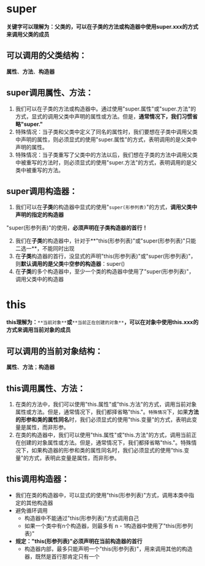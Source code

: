 # super 
**关键字可以理解为：父类的，可以在子类的方法或构造器中使用super.xxx的方式来调用父类的成员**
## 可以调用的父类结构：
**属性**、**方法**、**构造器**
## super调用属性、方法：

1. 我们可以在子类的方法或构造器中。通过使用"super.属性"或"super.方法"的方式，显式的调用父类中声明的属性或方法。但是，**通常情况下，我们习惯省略"super."**
2. 特殊情况：当子类和父类中定义了同名的属性时，我们要想在子类中调用父类中声明的属性，则必须显式的使用"super.属性"的方式，表明调用的是父类中声明的属性。
3. 特殊情况：当子类重写了父类中的方法以后，我们想在子类的方法中调用父类中被重写的方法时，则必须显式的使用"super.方法"的方式，表明调用的是父类中被重写的方法。
## super调用构造器：

1. 我们可以在**子类**的构造器中显式的使用"`super(形参列表)`"的方式，**调用父类中声明的指定的构造器**

"super(形参列表)"的使用，**必须声明在子类构造器的首行！**

2. 我们在**子类**的构造器中，针对于**"this(形参列表)"或"super(形参列表)"只能二选一**，不能同时出现
3. 在**子类**构造器的首行，没显式的声明"this(形参列表)"或"super(形参列表)"，则**默认调用的是父类**中**空参的构造器**：super()
4. 在**子类**的多个构造器中，至少一个类的构造器中使用了"super(形参列表)"，调用父类中的构造器
# this
**this理解为：**`**当前对象**`**或**`**当前正在创建的对象**`**，可以在对象中使用this.xxx的方式来调用当前对象的成员**
## 可以调用的当前对象结构：
**属性**、**方法**；**构造器**
## this调用属性、方法：

1. 在类的方法中，我们可以使用"this.属性"或"this.方法"的方式，调用当前对象属性或方法。但是，通常情况下，我们都择省略"this."。`特殊情况`下，如果**方法的形参和类的属性同名**时，我们必须显式的使用"this.变量"的方式，表明此变量是属性，而非形参。
2. 在类的构造器中，我们可以使用"this.属性"或"this.方法"的方式，调用当前正在创建的对象属性或方法。但是，通常情况下，我们都择省略"this."。特殊情况下，如果构造器的形参和类的属性同名时，我们必须显式的使用"this.变量"的方式，表明此变量是属性，而非形参。
## this调用构造器：

- 我们在类的构造器中，可以显式的使用"this(形参列表)"方式，调用本类中指定的其他构造器
- 避免循环调用
   - 构造器中不能通过"this(形参列表)"方式调用自己
   - 如果一个类中有n个构造器，则最多有 n - 1构造器中使用了"this(形参列表)"
- **规定："this(形参列表)"必须声明在当前构造器的首行**
   - 构造器内部，最多只能声明一个"this(形参列表)"，用来调用其他的构造器，既然是首行那肯定只有一个














